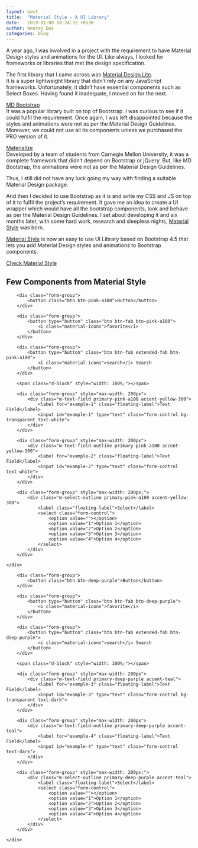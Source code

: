 ```yaml
---
layout: post
title:  "Material Style - A UI Library"
date:   2019-01-08 18:24:32 +0530
author: Neeraj Das
categories: blog
---
```

A year ago, I was involved in a project with the requirement to have Material Design styles and animations for the UI. 
Like always, I looked for frameworks or libraries that met the design specification. 

The first library that I came across was [Material Design Lite][material-design-lite].  
It is a super lightweight library that didn’t rely on any JavaScript frameworks. 
Unfortunately, it didn’t have essential components such as Select Boxes. 
Having found it inadequate, I moved on for the next.

[MD Bootstrap][md-bootstrap]   
It was a popular library built on top of Bootstrap. I was curious to see if it could fulfil the requirement. 
Once again, I was left disappointed because the styles and animations were not as per the Material Design Guidelines. 
Moreover, we could not use all its components unless we purchased the PRO version of it. 

[Materialize][materialize]   
Developed by a team of students from Carnegie Mellon University, it was a complete framework that didn’t depend on 
Bootstrap or jQuery. But, like MD Bootstrap, the animations were not as per the Material Design Guidelines. 

Thus, I still did not have any luck going my way with finding a suitable Material Design package.

And then I decided to use Bootstrap as it is and write my CSS and JS on top of it to fulfil the project’s requirement. 
It gave me an idea to create a UI wrapper which would have all the bootstrap components, look and behave as per the 
Material Design Guidelines. I set about developing it and six months later, with some hard work, 
research and sleepless nights, [Material Style][material-style] was born.

[Material Style][material-style] is now an easy to use UI Library based on Bootstrap 4.5 that lets you add Material Design styles 
and animations to Bootstrap components.

<div class="m-shape-container mt-2 mb-4">
    <a href="https://materialstyle.github.io/"
       class="btn btn-ms btn-primary" role="button" style="width:250px;">
        Check Material Style
    </a>
    <div class="angle-top-left"></div>
    <div class="angle-top-right"></div>
    <div class="angle-bottom-left"></div>
    <div class="angle-bottom-right"></div>
</div>

## Few Components from Material Style
<div class="row p-4 material-style-showcase" id="example-dark">
    <div class="col">
    
        <div class="form-group">
            <button class="btn btn-pink-a100">Button</button>
        </div>

        <div class="form-group">
            <button type="button" class="btn btn-fab btn-pink-a100">
                <i class="material-icons">favorite</i>
            </button>
        </div>

        <div class="form-group">
            <button type="button" class="btn btn-fab extended-fab btn-pink-a100">
                <i class="material-icons">search</i> Search
            </button>
        </div>
        
        <span class="d-block" style="width: 100%;"></span>

        <div class="form-group" style="max-width: 200px">
            <div class="m-text-field primary-pink-a100 accent-yellow-300">
                <label for="example-1" class="floating-label">Text Field</label>
                <input id="example-1" type="text" class="form-control bg-transparent text-white">
            </div>
        </div>

        <div class="form-group" style="max-width: 200px">
            <div class="m-text-field-outline primary-pink-a100 accent-yellow-300">
                <label for="example-2" class="floating-label">Text Field</label>
                <input id="example-2" type="text" class="form-control text-white">
            </div>
        </div>

        <div class="form-group" style="max-width: 200px;">
            <div class="m-select-outline primary-pink-a100 accent-yellow-300">
                <label class="floating-label">Select</label>
                <select class="form-control">
                    <option value=""></option>
                    <option value="1">Option 1</option>
                    <option value="2">Option 2</option>
                    <option value="3">Option 3</option>
                    <option value="4">Option 4</option>
                </select>
            </div>
        </div>
        
    </div>
</div>

<div class="row p-4 material-style-showcase" id="example-light">
    <div class="col">
    
        <div class="form-group">
            <button class="btn btn-deep-purple">Button</button>
        </div>

        <div class="form-group">
            <button type="button" class="btn btn-fab btn-deep-purple">
                <i class="material-icons">favorite</i>
            </button>
        </div>

        <div class="form-group">
            <button type="button" class="btn btn-fab extended-fab btn-deep-purple">
                <i class="material-icons">search</i> Search
            </button>
        </div>
        
        <span class="d-block" style="width: 100%;"></span>

        <div class="form-group" style="max-width: 200px">
            <div class="m-text-field primary-deep-purple accent-teal">
                <label for="example-3" class="floating-label">Text Field</label>
                <input id="example-3" type="text" class="form-control bg-transparent text-dark">
            </div>
        </div>

        <div class="form-group" style="max-width: 200px">
            <div class="m-text-field-outline primary-deep-purple accent-teal">
                <label for="example-4" class="floating-label">Text Field</label>
                <input id="example-4" type="text" class="form-control text-dark">
            </div>
        </div>

        <div class="form-group" style="max-width: 200px;">
            <div class="m-select-outline primary-deep-purple accent-teal">
                <label class="floating-label">Select</label>
                <select class="form-control">
                    <option value=""></option>
                    <option value="1">Option 1</option>
                    <option value="2">Option 2</option>
                    <option value="3">Option 3</option>
                    <option value="4">Option 4</option>
                </select>
            </div>
        </div>
        
    </div>
</div>

[material-design-lite]: https://getmdl.io/
[md-bootstrap]: https://mdbootstrap.com/
[materialize]: https://materializecss.com/
[material-style]: https://materialstyle.github.io/
